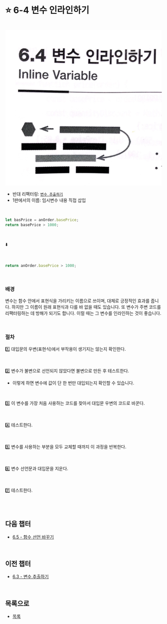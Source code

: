 # :star: 6-4 변수 인라인하기

<br>

<img src="../../Images/06_04_image.jpeg" width="600px">

- 반대 리팩터링: [`변수 추출하기`](https://github.com/Esoolgnah/Summary_of_Refactoring_2nd_Edition/blob/main/Notes/06_기본적인_리팩터링/06_03_변수_추출하기.md)
- 1판에서의 이름: 임시변수 내용 직접 삽입

<br>

```js
let basPrice = anOrder.basePrice;
return basePrice > 1000;
```

<br>

⬇️

<br>

```js
return anOrder.basePrice > 1000;
```

<br>

### 배경

변수는 함수 안에서 표현식을 가리키는 이름으로 쓰이며, 대체로 긍정적인 효과를 줍니다. 하지만 그 이름이 원래 표현식과 다를 바 없을 때도 있습니다. 또 변수가 주변 코드를 리팩터링하는 데 방해가 되기도 합니다. 이럴 때는 그 변수를 인라인하는 것이 좋습니다.

<br>

### 절차

1️⃣ 대입문의 우변(표현식)에서 부작용이 생기지는 않는지 확인한다.

<br>

2️⃣ 변수가 불변으로 선언되지 않았다면 불변으로 만든 후 테스트한다.

- 이렇게 하면 변수에 값이 단 한 번만 대입되는지 확인할 수 있습니다.

<br>

3️⃣ 이 변수를 가장 처음 사용하는 코드를 찾아서 대입문 우변의 코드로 바꾼다.

<br>

4️⃣ 테스트한다.

<br>

5️⃣ 변수를 사용하는 부분을 모두 교체할 때까지 이 과정을 반복한다.

<br>

6️⃣ 변수 선언문과 대입문을 지운다.

<br>

7️⃣ 테스트한다.

<br>

<br>

## 다음 챕터

- [6.5 - 함수 선언 바꾸기](https://github.com/Esoolgnah/Summary_of_Refactoring_2nd_Edition/blob/main/Notes/06_기본적인_리팩터링/06_05_함수_선언_바꾸기.md)

<br>

## 이전 챕터

- [6.3 - 변수 추출하기](https://github.com/Esoolgnah/Summary_of_Refactoring_2nd_Edition/blob/main/Notes/06_기본적인_리팩터링/06_03_변수_추출하기.md)

<br>

## 목록으로

- [목록](https://github.com/Esoolgnah/Summary_of_Refactoring_2nd_Edition/blob/main/Notes/06_기본적인_리팩터링/06_00_기본적인_리팩터링.md)
